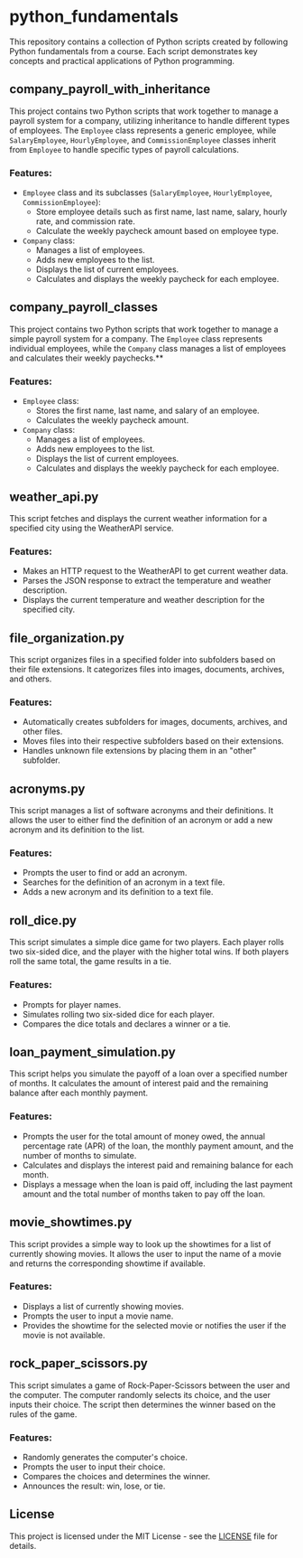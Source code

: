 # python_fundamentals
This repository contains a collection of Python scripts created by following Python fundamentals from a course. Each script demonstrates key concepts and practical applications of Python programming.

## company_payroll_with_inheritance

This project contains two Python scripts that work together to manage a payroll system for a company, utilizing inheritance to handle different types of employees. The `Employee` class represents a generic employee, while `SalaryEmployee`, `HourlyEmployee`, and `CommissionEmployee` classes inherit from `Employee` to handle specific types of payroll calculations.

### Features:
- `Employee` class and its subclasses (`SalaryEmployee`, `HourlyEmployee`, `CommissionEmployee`):
  - Store employee details such as first name, last name, salary, hourly rate, and commission rate.
  - Calculate the weekly paycheck amount based on employee type.
- `Company` class:
  - Manages a list of employees.
  - Adds new employees to the list.
  - Displays the list of current employees.
  - Calculates and displays the weekly paycheck for each employee.

## company_payroll_classes

This project contains two Python scripts that work together to manage a simple payroll system for a company. The `Employee` class represents individual employees, while the `Company` class manages a list of employees and calculates their weekly paychecks.**

### Features:
- `Employee` class:
  - Stores the first name, last name, and salary of an employee.
  - Calculates the weekly paycheck amount.
- `Company` class:
  - Manages a list of employees.
  - Adds new employees to the list.
  - Displays the list of current employees.
  - Calculates and displays the weekly paycheck for each employee.
 
## weather_api.py

This script fetches and displays the current weather information for a specified city using the WeatherAPI service.

### Features:
- Makes an HTTP request to the WeatherAPI to get current weather data.
- Parses the JSON response to extract the temperature and weather description.
- Displays the current temperature and weather description for the specified city.

## file_organization.py

This script organizes files in a specified folder into subfolders based on their file extensions. It categorizes files into images, documents, archives, and others.

### Features:
- Automatically creates subfolders for images, documents, archives, and other files.
- Moves files into their respective subfolders based on their extensions.
- Handles unknown file extensions by placing them in an "other" subfolder.

## acronyms.py

This script manages a list of software acronyms and their definitions. It allows the user to either find the definition of an acronym or add a new acronym and its definition to the list.

### Features:
- Prompts the user to find or add an acronym.
- Searches for the definition of an acronym in a text file.
- Adds a new acronym and its definition to a text file.

## roll_dice.py

This script simulates a simple dice game for two players. Each player rolls two six-sided dice, and the player with the higher total wins. If both players roll the same total, the game results in a tie.

### Features:
- Prompts for player names.
- Simulates rolling two six-sided dice for each player.
- Compares the dice totals and declares a winner or a tie.

## loan_payment_simulation.py

This script helps you simulate the payoff of a loan over a specified number of months. It calculates the amount of interest paid and the remaining balance after each monthly payment.

### Features:
- Prompts the user for the total amount of money owed, the annual percentage rate (APR) of the loan, the monthly payment amount, and the number of months to simulate.
- Calculates and displays the interest paid and remaining balance for each month.
- Displays a message when the loan is paid off, including the last payment amount and the total number of months taken to pay off the loan.

## movie_showtimes.py

This script provides a simple way to look up the showtimes for a list of currently showing movies. It allows the user to input the name of a movie and returns the corresponding showtime if available.

### Features:
- Displays a list of currently showing movies.
- Prompts the user to input a movie name.
- Provides the showtime for the selected movie or notifies the user if the movie is not available.

## rock_paper_scissors.py

This script simulates a game of Rock-Paper-Scissors between the user and the computer. The computer randomly selects its choice, and the user inputs their choice. The script then determines the winner based on the rules of the game.

### Features:
- Randomly generates the computer's choice.
- Prompts the user to input their choice.
- Compares the choices and determines the winner.
- Announces the result: win, lose, or tie.

## License

This project is licensed under the MIT License - see the [LICENSE](./LICENSE) file for details.


  




